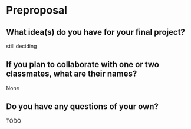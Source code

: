 # Preproposal

## What idea(s) do you have for your final project?

still deciding

## If you plan to collaborate with one or two classmates, what are their names?

None

## Do you have any questions of your own?

TODO
